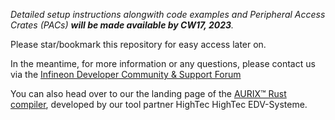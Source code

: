 _Detailed setup instructions alongwith code examples and Peripheral Access Crates (PACs) **will be made available by CW17, 2023**._

Please star/bookmark this repository for easy access later on.

In the meantime, for more information or any questions, please contact us via the [Infineon Developer Community & Support Forum](https://community.infineon.com/)

You can also head over to our the landing page of the [AURIX™ Rust compiler](https://hightec-rt.com/en/rust), developed by our tool partner HighTec HighTec EDV-Systeme.
